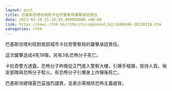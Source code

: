 ```yaml
---
layout: post
title: 巴基斯坦塔利班對卡拉奇警察局襲擊承認責任
date: 2023-02-18 15:28:59.000000000 +08:00
link: https://news.rthk.hk/rthk/ch/component/k2/1688440-20230218.htm
categories: rthk
---
```


巴基斯坦塔利班對南部城市卡拉奇警察局的襲擊承認責任。

這次襲擊造成4死19傷，另有3名恐怖分子死亡。

卡拉奇警方透露，恐怖分子昨晚從正門進入警察大樓，引爆手榴彈，脅持人質。保安部隊與恐怖分子駁火。有恐怖分子引爆身上炸彈後死亡。

巴基斯坦總理夏巴茲強烈譴責，並表示需根除恐怖主義威脅。
